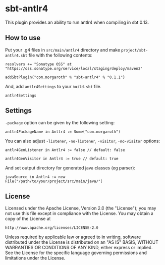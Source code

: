 # sbt-antlr4

This plugin provides an ability to run antlr4 when compiling in sbt 0.13.

## How to use

Put your .g4 files in `src/main/antlr4` directory and make `project/sbt-antlr4.sbt` file with the following contents:

    resolvers += "Sonatype OSS" at "https://oss.sonatype.org/service/local/staging/deploy/maven2"

    addSbtPlugin("com.morgaroth" % "sbt-antlr4" % "0.1.1")

And, add `antlr4Settings` to your `build.sbt` file.

    antlr4Settings

## Settings

`-package` option can be given by the following setting:

    antlr4PackageName in Antlr4 := Some("com.morgaroth")

You can also adjust `-listener`, `-no-listener`, `-visitor`, `-no-visitor` options:

    antlr4GenListener in Antlr4 := false // default: false

    antlr4GenVisitor in Antlr4 := true // default: true
    
And set output directory for generated java classes (eg parser):

    javaSource in Antlr4 := new File("/path/to/your/project/src/main/java/")

 
## License

Licensed under the Apache License, Version 2.0 (the "License");
you may not use this file except in compliance with the License.
You may obtain a copy of the License at

    http://www.apache.org/licenses/LICENSE-2.0

Unless required by applicable law or agreed to in writing, software
distributed under the License is distributed on an "AS IS" BASIS,
WITHOUT WARRANTIES OR CONDITIONS OF ANY KIND, either express or implied.
See the License for the specific language governing permissions and
limitations under the License.
